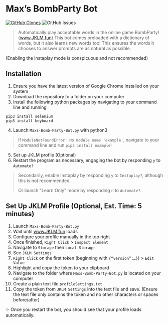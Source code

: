 # Max’s BombParty Bot

[![GitHub Clones](https://img.shields.io/badge/dynamic/json?color=success&label=clones&query=count&url=https://gist.githubusercontent.com/maxk7/558a689d4b778871d12f09f1504cb626/raw/clone.json&logo=github)](https://github.com/MShawon/github-clone-count-badge)
![GitHub Issues](https://img.shields.io/github/issues/maxk7/Maxs-BombParty-Bot)

> Automatically play acceptable words in the online game BombParty! (www.JKLM.fun) This bot comes preloaded with a dictionary of words, but it also learns new words too! This ensures the words it chooses to answer prompts are as natural as possible. 

(Enabling the Instaplay mode is conspicuous and not recommended)


## Installation
1. Ensure you have the latest version of Google Chrome installed on your system
2. Download the repository to a folder on your computer
3. Install the following python packages by navigating to your command line and running
```
pip3 install selenium
pip3 install keyboard
```
4. Launch `Maxs-Bomb-Party-Bot.py` with python3
> If `ModuleNotFoundError: No module name 'example'`, navigate to your command line and run `pip3 install example`!
5. Set up JKLM profile (Optional)
6. Restart the program as necessary, engaging the bot by responding `y` to `Automate?`
> Secondarily, enable Instaplay by responding `y` to `Instaplay?`, although this is not recommended.
> 
> Or launch "Learn Only" mode by responding `n` to `Automate?`.


## Set Up JKLM Profile (Optional, Est. Time: 5 minutes)

1. Launch `Maxs-Bomb-Party-Bot.py`
2. Wait until www.JKLM.fun loads
3. Configure your profile manually in the top right
4. Once finished, `Right Click` > `Inspect Element`
5. Navigate to `Storage` then `Local Storage`
6. See `JKLM Settings`
7. `Right Click` on the first token (beginning with `{“version”:…}`) > `Edit Value`
8. Highlight and copy the token to your clipboard
9. Navigate to the folder where `Maxs-Bomb-Party-Bot.py` is located on your computer
10. Create a plain text file `profileSettings.txt`
11. Copy the token from `JKLM Settings` into the text file and save. (Ensure the text file only contains the token and no other characters or spaces before/after)

✨ Once you restart the bot, you should see that your profile loads automatically.

